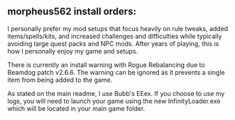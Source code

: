 ## morpheus562 install orders:

I personally prefer my mod setups that focus heavily on rule tweaks, added items/spells/kits, and increased challenges and difficulties while typically avoiding large quest packs and NPC mods. After years of playing, this is how I personally enjoy my game and setups. 

There is currently an install warning with Rogue Rebalancing due to Beamdog patch v2.6.6. The warning can be ignored as it prevents a single item from being added to the game.

As stated on the main readme, I use Bubb's EEex. If you choose to use my logs, you will need to launch your game using the new InfinityLoader.exe which will be located in your main game folder.
